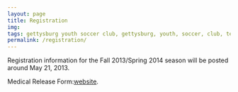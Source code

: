 ```yaml
---
layout: page
title: Registration
img: 
tags: gettysburg youth soccer club, gettysburg, youth, soccer, club, teams, registration
permalink: /registration/
---
```

Registration information for the Fall 2013/Spring 2014 season will be posted around May 21, 2013.

Medical Release Form:<a href="https://www.dropbox.com/s/7qfdk24zfej4bak/Medical_Release1.pdf">website</a>.
